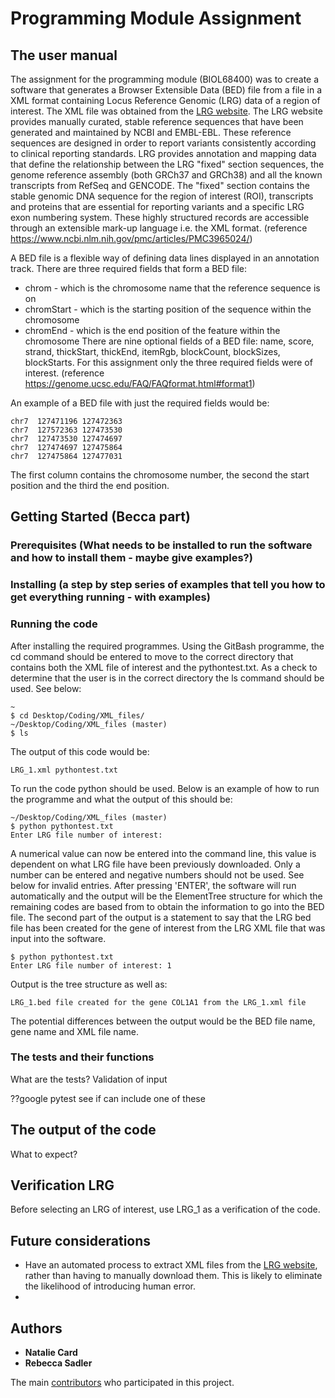 # Programming Module Assignment 
## The user manual
The assignment for the programming module (BIOL68400) was to create a software that generates a Browser Extensible Data (BED) file from a file in a XML format containing Locus Reference Genomic (LRG) data of a region of interest. 
The XML file was obtained from the [LRG website](https://www.lrg-sequence.org/index.html).
The LRG website provides manually curated, stable reference sequences that have been generated and maintained by NCBI and EMBL-EBL. These reference sequences are designed in order to report variants consistently according to clinical reporting standards. LRG provides annotation and mapping data that define the relationship between the LRG "fixed" section sequences, the genome reference assembly (both GRCh37 and GRCh38) and all the known transcripts from RefSeq and GENCODE. The "fixed" section contains the stable genomic DNA sequence for the region of interest (ROI), transcripts and proteins that are essential for reporting variants and a specific LRG exon numbering system. These highly structured records are accessible through an extensible mark-up language i.e. the XML format. (reference https://www.ncbi.nlm.nih.gov/pmc/articles/PMC3965024/)

A BED file is a flexible way of defining data lines displayed in an annotation track. There are three required fields that form a BED file:
- chrom - which is the chromosome name that the reference sequence is on
- chromStart - which is the starting position of the sequence within the chromosome 
- chromEnd - which is the end position of the feature within the chromosome
There are nine optional fields of a BED file: name, score, strand, thickStart, thickEnd, itemRgb, blockCount, blockSizes, blockStarts. For this assignment only the three required fields were of interest. 
(reference https://genome.ucsc.edu/FAQ/FAQformat.html#format1) 

An example of a BED file with just the required fields would be:
```
chr7  127471196 127472363
chr7  127572363 127473530
chr7  127473530 127474697
chr7  127474697 127475864
chr7  127475864 127477031
```
The first column contains the chromosome number, the second the start position and the third the end position. 
## Getting Started (Becca part) 

### Prerequisites (What needs to be installed to run the software and how to install them - maybe give examples?)

### Installing (a step by step series of examples that tell you how to get everything running - with examples)

### Running the code
After installing the required programmes. Using the GitBash programme, the cd command should be entered to move to the correct directory that contains both the XML file of interest and the pythontest.txt. As a check to determine that the user is in the correct directory the ls command should be used. See below:
```
~
$ cd Desktop/Coding/XML_files/
~/Desktop/Coding/XML_files (master)
$ ls
```
The output of this code would be:
```
LRG_1.xml pythontest.txt
```
To run the code python should be used. Below is an example of how to run the programme and what the output of this should be:
```
~/Desktop/Coding/XML_files (master)
$ python pythontest.txt
Enter LRG file number of interest: 
```
A numerical value can now be entered into the command line, this value is dependent on what LRG file have been previously downloaded. Only a number can be entered and negative numbers should not be used. See below for invalid entries. After pressing 'ENTER', the software will run automatically and the output will be the ElementTree structure for which the remaining codes are based from to obtain the information to go into the BED file. The second part of the output is a statement to say that the LRG bed file has been created for the gene of interest from the LRG XML file that was input into the software.
```
$ python pythontest.txt
Enter LRG file number of interest: 1
```
Output is the tree structure as well as:
```
LRG_1.bed file created for the gene COL1A1 from the LRG_1.xml file
```
The potential differences between the output would be the BED file name, gene name and XML file name.
### The tests and their functions
What are the tests?
Validation of input

??google pytest see if can include one of these 

## The output of the code
What to expect?

## Verification LRG
Before selecting an LRG of interest, use LRG_1 as a verification of the code. 

## Future considerations
- Have an automated process to extract XML files from the [LRG website](https://www.lrg-sequence.org/index.html), rather than having to manually download them. This is likely to eliminate the likelihood of introducing human error.
- 

## Authors
* **Natalie Card**
* **Rebecca Sadler**

The main [contributors](https://github.com/NatalieC15/Coding/graphs/contributors) who participated in this project.




